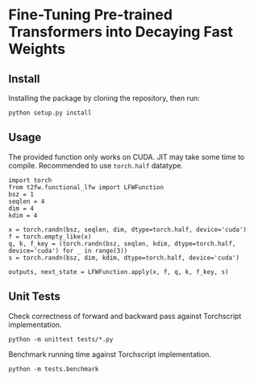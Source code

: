 # Fine-Tuning Pre-trained Transformers into Decaying Fast Weights


## Install
Installing the package by cloning the repository, then run:
```
python setup.py install
```

## Usage
The provided function only works on CUDA.
JIT may take some time to compile.
Recommended to use `torch.half` datatype.

```py3
import torch
from t2fw.functional_lfw import LFWFunction
bsz = 1
seqlen = 4
dim = 4
kdim = 4

x = torch.randn(bsz, seqlen, dim, dtype=torch.half, device='cuda')
f = torch.empty_like(x)
q, k, f_key = (torch.randn(bsz, seqlen, kdim, dtype=torch.half, device='cuda') for _ in range(3))
s = torch.randn(bsz, dim, kdim, dtype=torch.half, device='cuda')

outputs, next_state = LFWFunction.apply(x, f, q, k, f_key, s)
```

## Unit Tests
Check correctness of forward and backward pass against Torchscript implementation.
```
python -m unittest tests/*.py
```

Benchmark running time against Torchscript implementation.
```
python -m tests.benchmark
```